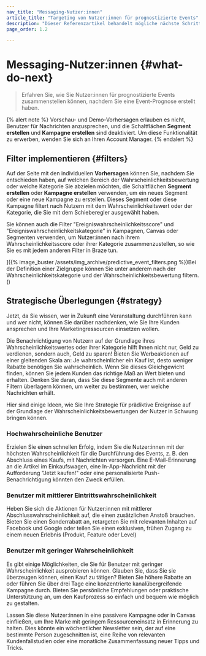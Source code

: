 ```yaml
---
nav_title: "Messaging-Nutzer:innen"
article_title: "Targeting von Nutzer:innen für prognostizierte Events"
description: "Dieser Referenzartikel behandelt mögliche nächste Schritte, nachdem Sie eine Event-Prognose erstellt haben, wie z. B. die Implementierung von Filtern und strategische Überlegungen."
page_order: 1.2

---
```


# Messaging-Nutzer:innen {#what-do-next}

> Erfahren Sie, wie Sie Nutzer:innen für prognostizierte Events zusammenstellen können, nachdem Sie eine Event-Prognose erstellt haben.

{% alert note %}
Vorschau- und Demo-Vorhersagen erlauben es nicht, Benutzer für Nachrichten anzusprechen, und die Schaltflächen **Segment erstellen** und **Kampagne erstellen** sind deaktiviert. Um diese Funktionalität zu erwerben, wenden Sie sich an Ihren Account Manager.
{% endalert %}

## Filter implementieren {#filters}

Auf der Seite mit den individuellen **Vorhersagen** können Sie, nachdem Sie entschieden haben, auf welchen Bereich der Wahrscheinlichkeitsbewertung oder welche Kategorie Sie abzielen möchten, die Schaltflächen **Segment erstellen** oder **Kampagne erstellen** verwenden, um ein neues Segment oder eine neue Kampagne zu erstellen. Dieses Segment oder diese Kampagne filtert nach Nutzern mit dem Wahrscheinlichkeitswert oder der Kategorie, die Sie mit dem Schieberegler ausgewählt haben.

Sie können auch die Filter "Ereigniswahrscheinlichkeitsscore" und "Ereigniswahrscheinlichkeitskategorie" in Kampagnen, Canvas oder Segmenten verwenden, um Nutzer:innen nach ihrem Wahrscheinlichkeitsscore oder ihrer Kategorie zusammenzustellen, so wie Sie es mit jedem anderen Filter in Braze tun.

]({% image_buster /assets/img_archive/predictive_event_filters.png %})Bei der Definition einer Zielgruppe können Sie unter anderem nach der Wahrscheinlichkeitskategorie und der Wahrscheinlichkeitsbewertung filtern.()

## Strategische Überlegungen {#strategy}

Jetzt, da Sie wissen, wer in Zukunft eine Veranstaltung durchführen kann und wer nicht, können Sie darüber nachdenken, wie Sie Ihre Kunden ansprechen und Ihre Marketingressourcen einsetzen wollen.

Die Benachrichtigung von Nutzern auf der Grundlage ihres Wahrscheinlichkeitswertes oder ihrer Kategorie hilft Ihnen nicht nur, Geld zu verdienen, sondern auch, Geld zu sparen! Bieten Sie Werbeaktionen auf einer gleitenden Skala an: Je wahrscheinlicher ein Kauf ist, desto weniger Rabatte benötigen Sie wahrscheinlich. Wenn Sie dieses Gleichgewicht finden, können Sie jedem Kunden das richtige Maß an Wert bieten und erhalten. Denken Sie daran, dass Sie diese Segmente auch mit anderen Filtern überlagern können, um weiter zu bestimmen, wer welche Nachrichten erhält.

Hier sind einige Ideen, wie Sie Ihre Strategie für prädiktive Ereignisse auf der Grundlage der Wahrscheinlichkeitsbewertungen der Nutzer in Schwung bringen können.

### Hochwahrscheinliche Benutzer

Erzielen Sie einen schnellen Erfolg, indem Sie die Nutzer:innen mit der höchsten Wahrscheinlichkeit für die Durchführung des Events, z. B. den Abschluss eines Kaufs, mit Nachrichten versorgen. Eine E-Mail-Erinnerung an die Artikel im Einkaufswagen, eine In-App-Nachricht mit der Aufforderung "Jetzt kaufen!" oder eine personalisierte Push-Benachrichtigung könnten den Zweck erfüllen.

### Benutzer mit mittlerer Eintrittswahrscheinlichkeit

Heben Sie sich die Aktionen für Nutzer:innen mit mittlerer Abschlusswahrscheinlichkeit auf, die einen zusätzlichen Anstoß brauchen. Bieten Sie einen Sonderrabatt an, retargeten Sie mit relevanten Inhalten auf Facebook und Google oder teilen Sie einen exklusiven, frühen Zugang zu einem neuen Erlebnis (Produkt, Feature oder Level)

### Benutzer mit geringer Wahrscheinlichkeit

Es gibt einige Möglichkeiten, die Sie für Benutzer mit geringer Wahrscheinlichkeit ausprobieren können. Glauben Sie, dass Sie sie überzeugen können, einen Kauf zu tätigen? Bieten Sie höhere Rabatte an oder führen Sie über drei Tage eine konzentrierte kanalübergreifende Kampagne durch. Bieten Sie persönliche Empfehlungen oder praktische Unterstützung an, um den Kaufprozess so einfach und bequem wie möglich zu gestalten.

Lassen Sie diese Nutzer:innen in eine passivere Kampagne oder in Canvas einfließen, um Ihre Marke mit geringem Ressourceneinsatz in Erinnerung zu halten. Dies könnte ein wöchentlicher Newsletter sein, der auf eine bestimmte Person zugeschnitten ist, eine Reihe von relevanten Kundenfallstudien oder eine monatliche Zusammenfassung neuer Tipps und Tricks.

